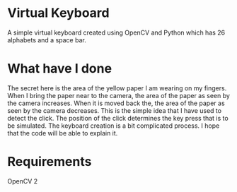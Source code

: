 # Virtual Keyboard
A simple virtual keyboard created using OpenCV and Python which has 26 alphabets and a space bar.

# What have I done
The secret here is the area of the yellow paper I am wearing on my fingers. When I bring the paper near to the camera, the area of the paper as seen by the camera increases. When it is moved back the, the area of the paper as seen by the camera decreases. This is the simple idea that I have used to detect the click. The position of the click determines the key press that is to be simulated.
The keyboard creation is a bit complicated process. I hope that the code will be able to explain it.

# Requirements
OpenCV 2
